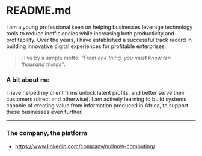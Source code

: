 # README.md

I am a young professional keen on helping businesses leverage technology tools to reduce inefficiencies while increasing both productivity and profitability. Over the years, I have established a successful track record in building innovative digital experiences for profitable enterprises.

> I live by a simple motto: _"From one thing, you must know ten thousand things"_. 

<!--
<img src="https://img.shields.io/badge/python%20-%23000.svg?&style=for-the-badge&logo=python&logoColor=white"/> <img src="https://img.shields.io/badge/django%20-%23000.svg?&style=for-the-badge&logo=django&logoColor=white"/> <img src ="https://img.shields.io/badge/postgres-%23000.svg?&style=for-the-badge&logo=postgresql&logoColor=white"/> <img src="https://img.shields.io/badge/git%20-%23000.svg?&style=for-the-badge&logo=git&logoColor=white"/> <img src="https://img.shields.io/badge/netlify%20-%23000.svg?&style=for-the-badge&logo=netlify&logoColor=white" /> <img src="https://img.shields.io/badge/heroku%20-%23000.svg?&style=for-the-badge&logo=heroku&logoColor=white"/> <img src="https://img.shields.io/badge/figma%20-%23000.svg?&style=for-the-badge&logo=figma&logoColor=white"/> <img src="https://img.shields.io/badge/Google%20Cloud%20-%23000.svg?&style=for-the-badge&logo=google-cloud&logoColor=white"/>
-->

### A bit about me

I have helped my client firms unlock latent profits, and better serve their customers (direct and otherwise). I am actively learning to build systems capable of creating value from information produced in Africa, to support these businesses even further.

---

### The company, the platform

- https://www.linkedin.com/company/nullnow-computing/
